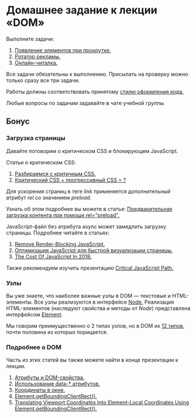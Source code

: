 # Домашнее задание к лекции «DOM»

Выполните задачи:

1. [Появление элементов при прокрутке.](./reveal/)
2. [Ротатор рекламы.](./ads/)
3. [Онлайн-читалка.](./book-reader/)

Все задачи обязательны к выполнению. Присылать на проверку можно только сразу все три задачи.

Работы должны соответствовать принятому [стилю оформления кода.](https://github.com/netology-code/codestyle)

Любые вопросы по задачам задавайте в чате учебной группы.

## Бонус

### Загрузка страницы

Давайте поговорим о критическом CSS и блокирующем JavaScript.

Статьи о критическом CSS:

1. [Разбираемся с критичным CSS.](http://prgssr.ru/development/razbiraemsya-s-kritichnym-css.html)
2. [Критический CSS + прогрессивный CSS = ?](https://medium.com/web-standards/critical-and-progressive-css-d6611f034d7d)

Для ускорения страниц в теге *link*
применяется дополнительный атрибут *rel* со значением *preload*.

Узнать об этом подробнее вы можете в статье:
[Предварительная загрузка контента при помощи rel="preload".](https://developer.mozilla.org/ru/docs/Web/HTML/Preloading_content)

JavaScript-файл без атрибута async может замедлить загрузку страницы. Подробнее
читайте в статьях: 

1. [Remove Render-Blocking JavaScript.](https://developers.google.com/speed/docs/insights/BlockingJS)
2. [Оптимизация JavaScript для быстрой визуализации страницы.](https://developers.google.com/web/fundamentals/performance/critical-rendering-path/adding-interactivity-with-javascript?hl=ru)
3. [The Cost Of JavaScript In 2018.](https://medium.com/@addyosmani/the-cost-of-javascript-in-2018-7d8950fbb5d4) 

Также рекомендуем изучить презентацию [Critical JavaScript Path.](https://speakerdeck.com/jonthanfielding/critical-javascript-path) 

### Узлы

Вы уже знаете, что наиболее важные узлы в DOM — текстовые и HTML-элементы.
Все узлы реализуются в интерфейсе [Node.](https://developer.mozilla.org/ru/docs/Web/API/Node)
Реализация HTML-элементов (наследуют свойства и методы от *Node*)
представлена интерфейсом [Element](https://developer.mozilla.org/ru/docs/Web/API/Element).

Мы говорим преимущественно о 2 типах узлов, но в DOM их [12 типов](https://developer.mozilla.org/ru/docs/Web/API/Node/nodeType),
почти половина из которых порицается.

### Подробнее о DOM

Часть из этих статей вы также можете найти в конце презентации к лекции.

1. [Атрибуты и DOM-свойства.](https://learn.javascript.ru/attributes-and-custom-properties)
2. [Использование data-* атрибутов.](https://developer.mozilla.org/ru/docs/Web/Guide/HTML/Using_data_attributes)
3. [Координаты в окне.](https://learn.javascript.ru/coordinates)
4. [Element.getBoundingClientRect().](https://developer.mozilla.org/ru/docs/Web/API/Element/getBoundingClientRect)
5. [Translating Viewport Coordinates Into Element-Local Coordinates Using Element.getBoundingClientRect().](https://www.bennadel.com/blog/3441-translating-viewport-coordinates-into-element-local-coordinates-using-element-getboundingclientrect.htm)
